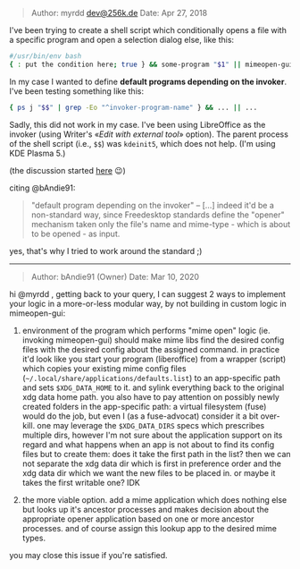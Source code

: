 > Author: myrdd <dev@256k.de>
> Date: Apr 27, 2018

I've been trying to create a shell script which conditionally opens a file with a specific program and open a selection dialog else, like this:

```bash
#/usr/bin/env bash
{ : put the condition here; true } && some-program "$1" || mimeopen-gui "$1"
```

In my case I wanted to define **default programs depending on the invoker**. I've been testing something like this:

```bash
{ ps j "$$" | grep -Eo "^invoker-program-name" } && ... || ...
```

Sadly, this did not work in my case. I've been using LibreOffice as the invoker (using Writer's «_Edit with external tool_» option). The parent process of the shell script (i.e., `$$`) was `kdeinit5`, which does not help. (I'm using KDE Plasma 5.)

(the discussion started [here](https://github.com/bAndie91/mimeopen-gui/commit/6f30a8962ee4ce73c9870a3baa0961e46b2e6f33#commitcomment-28044312) :wink:)

citing @bAndie91:

> "default program depending on the invoker" – […] indeed it'd be a non-standard way, since Freedesktop standards define the "opener" mechanism taken only the file's name and mime-type - which is about to be opened - as input.

yes, that's why I tried to work around the standard ;)

---

> Author: bAndie91 (Owner)
> Date: Mar 10, 2020

hi @myrdd , getting back to your query, I can suggest 2 ways to implement your logic in a more-or-less modular way, by not building in custom logic in mimeopen-gui:

1. environment of the program which performs "mime open" logic (ie. invoking mimeopen-gui) should make mime libs find the desired config files with the desired config about the assigned command. in practice it'd look like you start your program (liberoffice) from a wrapper (script) which copies your existing mime config files (`~/.local/share/applications/defaults.list`) to an app-specific path and sets `$XDG_DATA_HOME` to it. and sylink everything back to the original xdg data home path. you also have to pay attention on possibly newly created folders in the app-specific path: a virtual filesystem (fuse) would do the job, but even I (as a fuse-advocat) consider it a bit over-kill. one may leverage the `$XDG_DATA_DIRS` specs which prescribes multiple dirs, however I'm not sure about the application support on its regard and what happens when an app is not about to find its config files but to create them: does it take the first path in the list? then we can not separate the xdg data dir which is first in preference order and the xdg data dir which we want the new files to be placed in. or maybe it takes the first writable one? IDK

2. the more viable option. add a mime application which does nothing else but looks up it's ancestor processes and makes decision about the appropriate opener application based on one or more ancestor processes. and of course assign this lookup app to the desired mime types.

you may close this issue if you're satisfied.


